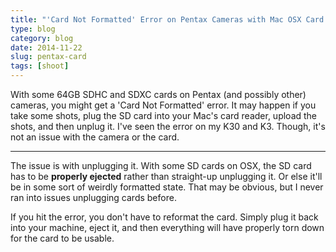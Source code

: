 ```yaml
---
title: "'Card Not Formatted' Error on Pentax Cameras with Mac OSX Card Reader"
type: blog
category: blog
date: 2014-11-22
slug: pentax-card
tags: [shoot]
---
```


With some 64GB SDHC and SDXC cards on Pentax (and possibly other) cameras, you
might get a 'Card Not Formatted' error. It may happen if you take some shots,
plug the SD card into your Mac's card reader, upload the shots, and then unplug
it. I've seen the error on my K30 and K3. Though, it's not an issue with the
camera or the card.

---

The issue is with unplugging it. With some SD cards on OSX, the SD card has to
be **properly ejected** rather than straight-up unplugging it. Or else it'll be
in some sort of weirdly formatted state. That may be obvious, but I never ran
into issues unplugging cards before.

If you hit the error, you don't have to reformat the card. Simply plug it back
into your machine, eject it, and then everything will have properly torn down
for the card to be usable.
